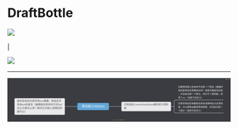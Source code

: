 # DraftBottle

![](https://img.shields.io/github/license/elixir-crystal/DraftBottle?style=flat)

|

<a href="https://develop.spacemacs.org"><img src="https://cdn.rawgit.com/syl20bnr/spacemacs/442d025779da2f62fc86c2082703697714db6514/assets/spacemacs-badge.svg" /></a>

---

![](framework.png)
